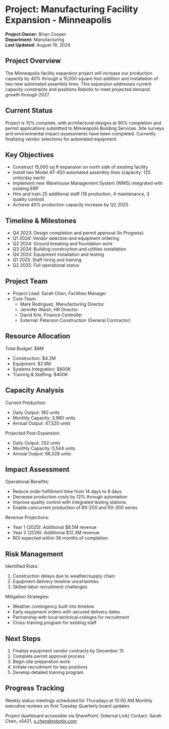 # Project: Manufacturing Facility Expansion - Minneapolis

**Project Owner:** Brian Cooper  
**Department:** Manufacturing  
**Last Updated:** August 19, 2024

## Project Overview
The Minneapolis facility expansion project will increase our production capacity by 40% through a 15,000 square foot addition and installation of two new automated assembly lines. This expansion addresses current capacity constraints and positions Robotix to meet projected demand growth through 2027.

## Current Status
Project is 10% complete, with architectural designs at 90% completion and permit applications submitted to Minneapolis Building Services. Site surveys and environmental impact assessments have been completed. Currently finalizing vendor selections for automated equipment.

## Key Objectives
- Construct 15,000 sq ft expansion on north side of existing facility
- Install two Model AT-450 automated assembly lines (capacity: 125 units/day each)
- Implement new Warehouse Management System (WMS) integrated with existing ERP
- Hire and train 25 additional staff (18 production, 4 maintenance, 3 quality control)
- Achieve 40% production capacity increase by Q2 2025

## Timeline & Milestones
- Q4 2023: Design completion and permit approval (In Progress)
- Q1 2024: Vendor selection and equipment ordering
- Q2 2024: Ground breaking and foundation work
- Q3 2024: Building construction and utilities installation
- Q4 2024: Equipment installation and testing
- Q1 2025: Staff hiring and training
- Q2 2025: Full operational status

## Project Team
- Project Lead: Sarah Chen, Facilities Manager
- Core Team:
  - Mark Rodriguez, Manufacturing Director
  - Jennifer Walsh, HR Director
  - David Kim, Finance Controller
  - External: Peterson Construction (General Contractor)

## Resource Allocation
Total Budget: $8M
- Construction: $4.2M
- Equipment: $2.8M
- Systems Integration: $600K
- Training & Staffing: $400K

## Capacity Analysis
Current Production:
- Daily Output: 180 units
- Monthly Capacity: 3,960 units
- Annual Output: 47,520 units

Projected Post-Expansion:
- Daily Output: 252 units
- Monthly Capacity: 5,544 units
- Annual Output: 66,528 units

## Impact Assessment
Operational Benefits:
- Reduce order fulfillment time from 14 days to 8 days
- Decrease production costs by 12% through automation
- Improve quality control with integrated testing stations
- Enable concurrent production of RX-200 and RX-300 series

Revenue Projections:
- Year 1 (2025): Additional $8.5M revenue
- Year 2 (2026): Additional $12.3M revenue
- ROI expected within 36 months of completion

## Risk Management
Identified Risks:
1. Construction delays due to weather/supply chain
2. Equipment delivery timeline uncertainties
3. Skilled labor recruitment challenges

Mitigation Strategies:
- Weather contingency built into timeline
- Early equipment orders with secured delivery dates
- Partnership with local technical colleges for recruitment
- Cross-training program for existing staff

## Next Steps
1. Finalize equipment vendor contracts by December 15
2. Complete permit approval process
3. Begin site preparation work
4. Initiate recruitment for key positions
5. Develop detailed training program

## Progress Tracking
Weekly status meetings scheduled for Thursdays at 10:00 AM
Monthly executive reviews on first Tuesday
Quarterly board updates

Project dashboard accessible via SharePoint: [Internal Link]
Contact: Sarah Chen, x5421, s.chen@robotix.com
